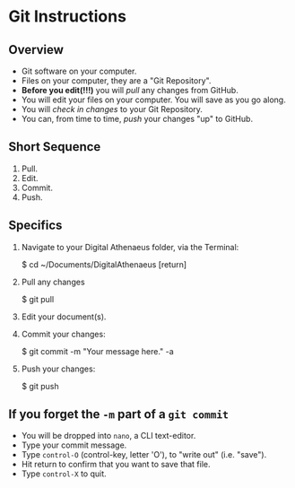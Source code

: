 # Git Instructions

## Overview

- Git software on your computer.
- Files on your computer, they are a "Git Repository". 
- **Before you edit(!!!)** you will *pull* any changes from GitHub.
- You will edit your files on your computer. You will save as you go along.
- You will *check in changes* to your Git Repository. 
- You can, from time to time, *push* your changes "up" to GitHub.

## Short Sequence

1. Pull.
1. Edit.
1. Commit.
1. Push.

## Specifics

1. Navigate to your Digital Athenaeus folder, via the Terminal:

    $ cd ~/Documents/DigitalAthenaeus [return]

1. Pull any changes

    $ git pull
	
1. Edit your document(s).

1. Commit your changes:

    $ git commit -m "Your message here." -a
	
1. Push your changes:

	$ git push

## If you forget the `-m` part of a `git commit`

- You will be dropped into `nano`, a CLI text-editor.
- Type your commit message.
- Type `control-O` (control-key, letter 'O'), to "write out" (i.e. "save").
- Hit return to confirm that you want to save that file.
- Type `control-X` to quit.	
	  
